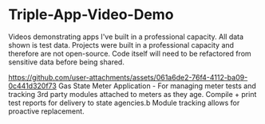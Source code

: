 # Triple-App-Video-Demo
Videos demonstrating apps I've built in a professional capacity. All data shown is test data. Projects were built in a professional capacity and therefore are not open-source. Code itself will need to be refactored from sensitive data before being shared.

https://github.com/user-attachments/assets/061a6de2-76f4-4112-ba09-0c441d320f73
Gas State Meter Application - For managing meter tests and tracking 3rd party modules attached to meters as they age. Compile + print test reports for delivery to state agencies.b  Module tracking allows for proactive replacement.
